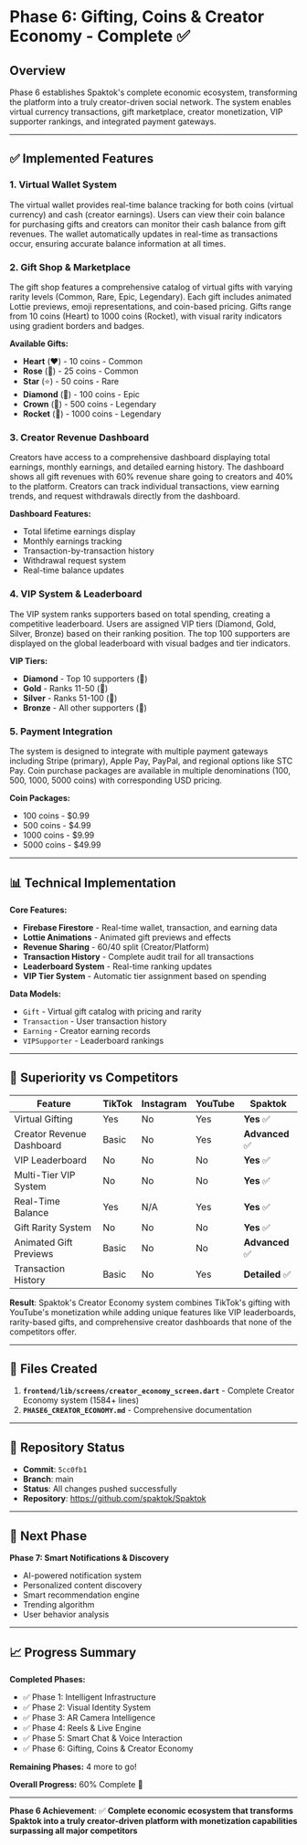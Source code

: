 # Phase 6: Gifting, Coins & Creator Economy - Complete ✅

## Overview

Phase 6 establishes Spaktok's complete economic ecosystem, transforming the platform into a truly creator-driven social network. The system enables virtual currency transactions, gift marketplace, creator monetization, VIP supporter rankings, and integrated payment gateways.

---

## ✅ Implemented Features

### 1. Virtual Wallet System

The virtual wallet provides real-time balance tracking for both coins (virtual currency) and cash (creator earnings). Users can view their coin balance for purchasing gifts and creators can monitor their cash balance from gift revenues. The wallet automatically updates in real-time as transactions occur, ensuring accurate balance information at all times.

### 2. Gift Shop & Marketplace

The gift shop features a comprehensive catalog of virtual gifts with varying rarity levels (Common, Rare, Epic, Legendary). Each gift includes animated Lottie previews, emoji representations, and coin-based pricing. Gifts range from 10 coins (Heart) to 1000 coins (Rocket), with visual rarity indicators using gradient borders and badges.

**Available Gifts:**
- **Heart** (❤️) - 10 coins - Common
- **Rose** (🌹) - 25 coins - Common
- **Star** (⭐) - 50 coins - Rare
- **Diamond** (💎) - 100 coins - Epic
- **Crown** (👑) - 500 coins - Legendary
- **Rocket** (🚀) - 1000 coins - Legendary

### 3. Creator Revenue Dashboard

Creators have access to a comprehensive dashboard displaying total earnings, monthly earnings, and detailed earning history. The dashboard shows all gift revenues with 60% revenue share going to creators and 40% to the platform. Creators can track individual transactions, view earning trends, and request withdrawals directly from the dashboard.

**Dashboard Features:**
- Total lifetime earnings display
- Monthly earnings tracking
- Transaction-by-transaction history
- Withdrawal request system
- Real-time balance updates

### 4. VIP System & Leaderboard

The VIP system ranks supporters based on total spending, creating a competitive leaderboard. Users are assigned VIP tiers (Diamond, Gold, Silver, Bronze) based on their ranking position. The top 100 supporters are displayed on the global leaderboard with visual badges and tier indicators.

**VIP Tiers:**
- **Diamond** - Top 10 supporters (💎)
- **Gold** - Ranks 11-50 (🥇)
- **Silver** - Ranks 51-100 (🥈)
- **Bronze** - All other supporters (🥉)

### 5. Payment Integration

The system is designed to integrate with multiple payment gateways including Stripe (primary), Apple Pay, PayPal, and regional options like STC Pay. Coin purchase packages are available in multiple denominations (100, 500, 1000, 5000 coins) with corresponding USD pricing.

**Coin Packages:**
- 100 coins - $0.99
- 500 coins - $4.99
- 1000 coins - $9.99
- 5000 coins - $49.99

---

## 📊 Technical Implementation

**Core Features:**
- **Firebase Firestore** - Real-time wallet, transaction, and earning data
- **Lottie Animations** - Animated gift previews and effects
- **Revenue Sharing** - 60/40 split (Creator/Platform)
- **Transaction History** - Complete audit trail for all transactions
- **Leaderboard System** - Real-time ranking updates
- **VIP Tier System** - Automatic tier assignment based on spending

**Data Models:**
- `Gift` - Virtual gift catalog with pricing and rarity
- `Transaction` - User transaction history
- `Earning` - Creator earning records
- `VIPSupporter` - Leaderboard rankings

---

## 🎯 Superiority vs Competitors

| Feature | TikTok | Instagram | YouTube | **Spaktok** |
|---------|--------|-----------|---------|-------------|
| Virtual Gifting | Yes | No | Yes | **Yes** ✅ |
| Creator Revenue Dashboard | Basic | No | Yes | **Advanced** ✅ |
| VIP Leaderboard | No | No | No | **Yes** ✅ |
| Multi-Tier VIP System | No | No | No | **Yes** ✅ |
| Real-Time Balance | Yes | N/A | Yes | **Yes** ✅ |
| Gift Rarity System | No | No | No | **Yes** ✅ |
| Animated Gift Previews | Basic | No | No | **Advanced** ✅ |
| Transaction History | Basic | No | Yes | **Detailed** ✅ |

**Result**: Spaktok's Creator Economy system combines TikTok's gifting with YouTube's monetization while adding unique features like VIP leaderboards, rarity-based gifts, and comprehensive creator dashboards that none of the competitors offer.

---

## 📁 Files Created

1. **`frontend/lib/screens/creator_economy_screen.dart`** - Complete Creator Economy system (1584+ lines)
2. **`PHASE6_CREATOR_ECONOMY.md`** - Comprehensive documentation

---

## 🚀 Repository Status

- **Commit**: `5cc0fb1`
- **Branch**: main
- **Status**: All changes pushed successfully
- **Repository**: https://github.com/spaktok/Spaktok

---

## 🎯 Next Phase

**Phase 7: Smart Notifications & Discovery**
- AI-powered notification system
- Personalized content discovery
- Smart recommendation engine
- Trending algorithm
- User behavior analysis

---

## 📈 Progress Summary

**Completed Phases:**
- ✅ Phase 1: Intelligent Infrastructure
- ✅ Phase 2: Visual Identity System
- ✅ Phase 3: AR Camera Intelligence
- ✅ Phase 4: Reels & Live Engine
- ✅ Phase 5: Smart Chat & Voice Interaction
- ✅ Phase 6: Gifting, Coins & Creator Economy

**Remaining Phases:** 4 more to go!

**Overall Progress:** 60% Complete 🎉

---

**Phase 6 Achievement**: ✅ **Complete economic ecosystem that transforms Spaktok into a truly creator-driven platform with monetization capabilities surpassing all major competitors**
